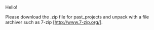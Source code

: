 
Hello!

Please download the .zip file for past_projects and unpack with a file archiver such as 7-zip [http://www.7-zip.org/].
